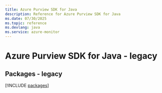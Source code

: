 ```yaml
---
title: Azure Purview SDK for Java
description: Reference for Azure Purview SDK for Java
ms.date: 07/30/2025
ms.topic: reference
ms.devlang: java
ms.service: azure-monitor
---
```

# Azure Purview SDK for Java - legacy
## Packages - legacy
[!INCLUDE [packages](purview-index.md)]